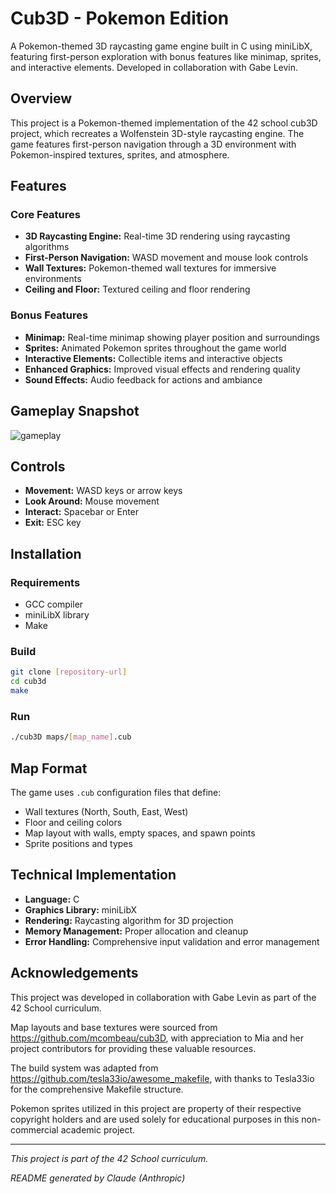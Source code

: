 # Cub3D - Pokemon Edition

A Pokemon-themed 3D raycasting game engine built in C using miniLibX, featuring first-person exploration with bonus features like minimap, sprites, and interactive elements. Developed in collaboration with Gabe Levin.

## Overview

This project is a Pokemon-themed implementation of the 42 school cub3D project, which recreates a Wolfenstein 3D-style raycasting engine. The game features first-person navigation through a 3D environment with Pokemon-inspired textures, sprites, and atmosphere.

## Features

### Core Features
- **3D Raycasting Engine:** Real-time 3D rendering using raycasting algorithms
- **First-Person Navigation:** WASD movement and mouse look controls
- **Wall Textures:** Pokemon-themed wall textures for immersive environments
- **Ceiling and Floor:** Textured ceiling and floor rendering

### Bonus Features
- **Minimap:** Real-time minimap showing player position and surroundings
- **Sprites:** Animated Pokemon sprites throughout the game world
- **Interactive Elements:** Collectible items and interactive objects
- **Enhanced Graphics:** Improved visual effects and rendering quality
- **Sound Effects:** Audio feedback for actions and ambiance

## Gameplay Snapshot

![gameplay](https://github.com/user-attachments/assets/4ccd578a-2a17-4b6d-9799-dbd2d4d2ab36)


## Controls

- **Movement:** WASD keys or arrow keys
- **Look Around:** Mouse movement
- **Interact:** Spacebar or Enter
- **Exit:** ESC key

## Installation

### Requirements
- GCC compiler
- miniLibX library
- Make

### Build
```bash
git clone [repository-url]
cd cub3d
make
```

### Run
```bash
./cub3D maps/[map_name].cub
```

## Map Format

The game uses `.cub` configuration files that define:
- Wall textures (North, South, East, West)
- Floor and ceiling colors
- Map layout with walls, empty spaces, and spawn points
- Sprite positions and types

## Technical Implementation

- **Language:** C
- **Graphics Library:** miniLibX
- **Rendering:** Raycasting algorithm for 3D projection
- **Memory Management:** Proper allocation and cleanup
- **Error Handling:** Comprehensive input validation and error management

## Acknowledgements

This project was developed in collaboration with Gabe Levin as part of the 42 School curriculum.

Map layouts and base textures were sourced from https://github.com/mcombeau/cub3D, with appreciation to Mia and her project contributors for providing these valuable resources.

The build system was adapted from https://github.com/tesla33io/awesome_makefile, with thanks to Tesla33io for the comprehensive Makefile structure.

Pokemon sprites utilized in this project are property of their respective copyright holders and are used solely for educational purposes in this non-commercial academic project.

---

*This project is part of the 42 School curriculum.*

*README generated by Claude (Anthropic)*
